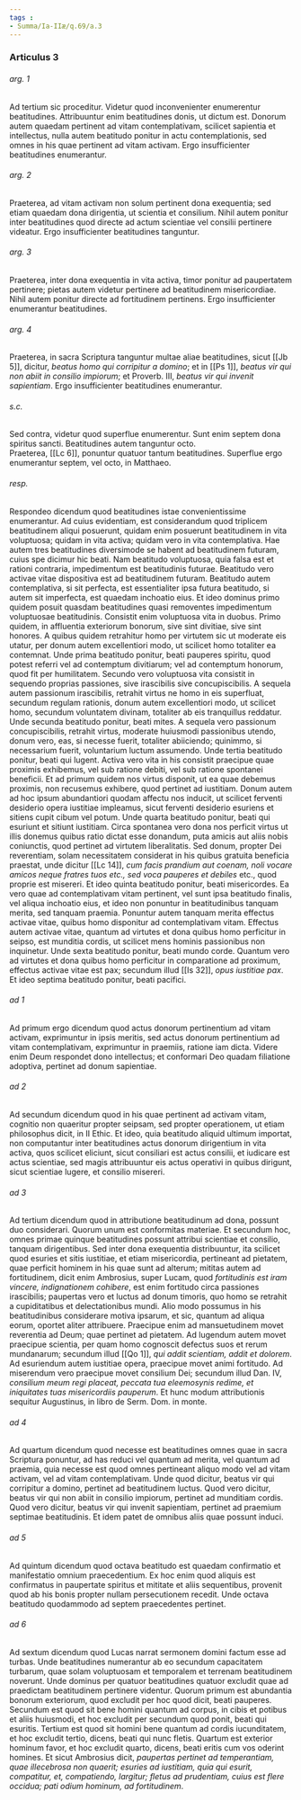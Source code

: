 ```yaml
---
tags : 
- Summa/Ia-IIæ/q.69/a.3
---
```


### Articulus 3

###### arg. 1
Ad tertium sic proceditur. Videtur quod inconvenienter enumerentur beatitudines. Attribuuntur enim beatitudines donis, ut dictum est. Donorum autem quaedam pertinent ad vitam contemplativam, scilicet sapientia et intellectus, nulla autem beatitudo ponitur in actu contemplationis, sed omnes in his quae pertinent ad vitam activam. Ergo insufficienter beatitudines enumerantur.

###### arg. 2
Praeterea, ad vitam activam non solum pertinent dona exequentia; sed etiam quaedam dona dirigentia, ut scientia et consilium. Nihil autem ponitur inter beatitudines quod directe ad actum scientiae vel consilii pertinere videatur. Ergo insufficienter beatitudines tanguntur.

###### arg. 3
Praeterea, inter dona exequentia in vita activa, timor ponitur ad paupertatem pertinere; pietas autem videtur pertinere ad beatitudinem misericordiae. Nihil autem ponitur directe ad fortitudinem pertinens. Ergo insufficienter enumerantur beatitudines.

###### arg. 4
Praeterea, in sacra Scriptura tanguntur multae aliae beatitudines, sicut [[Jb 5]], dicitur, *beatus homo qui corripitur a domino*; et in [[Ps 1]], *beatus vir qui non abiit in consilio impiorum*; et Proverb. III, *beatus vir qui invenit sapientiam*. Ergo insufficienter beatitudines enumerantur.

###### s.c.
Sed contra, videtur quod superflue enumerentur. Sunt enim septem dona spiritus sancti. Beatitudines autem tanguntur octo.  
Praeterea, [[Lc 6]], ponuntur quatuor tantum beatitudines. Superflue ergo enumerantur septem, vel octo, in Matthaeo.

###### resp.
Respondeo dicendum quod beatitudines istae convenientissime enumerantur. Ad cuius evidentiam, est considerandum quod triplicem beatitudinem aliqui posuerunt, quidam enim posuerunt beatitudinem in vita voluptuosa; quidam in vita activa; quidam vero in vita contemplativa. Hae autem tres beatitudines diversimode se habent ad beatitudinem futuram, cuius spe dicimur hic beati. Nam beatitudo voluptuosa, quia falsa est et rationi contraria, impedimentum est beatitudinis futurae. Beatitudo vero activae vitae dispositiva est ad beatitudinem futuram. Beatitudo autem contemplativa, si sit perfecta, est essentialiter ipsa futura beatitudo, si autem sit imperfecta, est quaedam inchoatio eius. Et ideo dominus primo quidem posuit quasdam beatitudines quasi removentes impedimentum voluptuosae beatitudinis. Consistit enim voluptuosa vita in duobus. Primo quidem, in affluentia exteriorum bonorum, sive sint divitiae, sive sint honores. A quibus quidem retrahitur homo per virtutem sic ut moderate eis utatur, per donum autem excellentiori modo, ut scilicet homo totaliter ea contemnat. Unde prima beatitudo ponitur, beati pauperes spiritu, quod potest referri vel ad contemptum divitiarum; vel ad contemptum honorum, quod fit per humilitatem. Secundo vero voluptuosa vita consistit in sequendo proprias passiones, sive irascibilis sive concupiscibilis. A sequela autem passionum irascibilis, retrahit virtus ne homo in eis superfluat, secundum regulam rationis, donum autem excellentiori modo, ut scilicet homo, secundum voluntatem divinam, totaliter ab eis tranquillus reddatur. Unde secunda beatitudo ponitur, beati mites. A sequela vero passionum concupiscibilis, retrahit virtus, moderate huiusmodi passionibus utendo, donum vero, eas, si necesse fuerit, totaliter abiiciendo; quinimmo, si necessarium fuerit, voluntarium luctum assumendo. Unde tertia beatitudo ponitur, beati qui lugent. Activa vero vita in his consistit praecipue quae proximis exhibemus, vel sub ratione debiti, vel sub ratione spontanei beneficii. Et ad primum quidem nos virtus disponit, ut ea quae debemus proximis, non recusemus exhibere, quod pertinet ad iustitiam. Donum autem ad hoc ipsum abundantiori quodam affectu nos inducit, ut scilicet ferventi desiderio opera iustitiae impleamus, sicut ferventi desiderio esuriens et sitiens cupit cibum vel potum. Unde quarta beatitudo ponitur, beati qui esuriunt et sitiunt iustitiam. Circa spontanea vero dona nos perficit virtus ut illis donemus quibus ratio dictat esse donandum, puta amicis aut aliis nobis coniunctis, quod pertinet ad virtutem liberalitatis. Sed donum, propter Dei reverentiam, solam necessitatem considerat in his quibus gratuita beneficia praestat, unde dicitur [[Lc 14]], *cum facis prandium aut coenam, noli vocare amicos neque fratres tuos etc., sed voca pauperes et debiles* etc., quod proprie est misereri. Et ideo quinta beatitudo ponitur, beati misericordes. Ea vero quae ad contemplativam vitam pertinent, vel sunt ipsa beatitudo finalis, vel aliqua inchoatio eius, et ideo non ponuntur in beatitudinibus tanquam merita, sed tanquam praemia. Ponuntur autem tanquam merita effectus activae vitae, quibus homo disponitur ad contemplativam vitam. Effectus autem activae vitae, quantum ad virtutes et dona quibus homo perficitur in seipso, est munditia cordis, ut scilicet mens hominis passionibus non inquinetur. Unde sexta beatitudo ponitur, beati mundo corde. Quantum vero ad virtutes et dona quibus homo perficitur in comparatione ad proximum, effectus activae vitae est pax; secundum illud [[Is 32]], *opus iustitiae pax*. Et ideo septima beatitudo ponitur, beati pacifici.

###### ad 1
Ad primum ergo dicendum quod actus donorum pertinentium ad vitam activam, exprimuntur in ipsis meritis, sed actus donorum pertinentium ad vitam contemplativam, exprimuntur in praemiis, ratione iam dicta. Videre enim Deum respondet dono intellectus; et conformari Deo quadam filiatione adoptiva, pertinet ad donum sapientiae.

###### ad 2
Ad secundum dicendum quod in his quae pertinent ad activam vitam, cognitio non quaeritur propter seipsam, sed propter operationem, ut etiam philosophus dicit, in II Ethic. Et ideo, quia beatitudo aliquid ultimum importat, non computantur inter beatitudines actus donorum dirigentium in vita activa, quos scilicet eliciunt, sicut consiliari est actus consilii, et iudicare est actus scientiae, sed magis attribuuntur eis actus operativi in quibus dirigunt, sicut scientiae lugere, et consilio misereri.

###### ad 3
Ad tertium dicendum quod in attributione beatitudinum ad dona, possunt duo considerari. Quorum unum est conformitas materiae. Et secundum hoc, omnes primae quinque beatitudines possunt attribui scientiae et consilio, tanquam dirigentibus. Sed inter dona exequentia distribuuntur, ita scilicet quod esuries et sitis iustitiae, et etiam misericordia, pertineant ad pietatem, quae perficit hominem in his quae sunt ad alterum; mititas autem ad fortitudinem, dicit enim Ambrosius, super Lucam, quod *fortitudinis est iram vincere, indignationem cohibere*, est enim fortitudo circa passiones irascibilis; paupertas vero et luctus ad donum timoris, quo homo se retrahit a cupiditatibus et delectationibus mundi. Alio modo possumus in his beatitudinibus considerare motiva ipsarum, et sic, quantum ad aliqua eorum, oportet aliter attribuere. Praecipue enim ad mansuetudinem movet reverentia ad Deum; quae pertinet ad pietatem. Ad lugendum autem movet praecipue scientia, per quam homo cognoscit defectus suos et rerum mundanarum; secundum illud [[Qo 1]], *qui addit scientiam, addit et dolorem*. Ad esuriendum autem iustitiae opera, praecipue movet animi fortitudo. Ad miserendum vero praecipue movet consilium Dei; secundum illud Dan. IV, *consilium meum regi placeat, peccata tua eleemosynis redime, et iniquitates tuas misericordiis pauperum*. Et hunc modum attributionis sequitur Augustinus, in libro de Serm. Dom. in monte.

###### ad 4
Ad quartum dicendum quod necesse est beatitudines omnes quae in sacra Scriptura ponuntur, ad has reduci vel quantum ad merita, vel quantum ad praemia, quia necesse est quod omnes pertineant aliquo modo vel ad vitam activam, vel ad vitam contemplativam. Unde quod dicitur, beatus vir qui corripitur a domino, pertinet ad beatitudinem luctus. Quod vero dicitur, beatus vir qui non abiit in consilio impiorum, pertinet ad munditiam cordis. Quod vero dicitur, beatus vir qui invenit sapientiam, pertinet ad praemium septimae beatitudinis. Et idem patet de omnibus aliis quae possunt induci.

###### ad 5
Ad quintum dicendum quod octava beatitudo est quaedam confirmatio et manifestatio omnium praecedentium. Ex hoc enim quod aliquis est confirmatus in paupertate spiritus et mititate et aliis sequentibus, provenit quod ab his bonis propter nullam persecutionem recedit. Unde octava beatitudo quodammodo ad septem praecedentes pertinet.

###### ad 6
Ad sextum dicendum quod Lucas narrat sermonem domini factum esse ad turbas. Unde beatitudines numerantur ab eo secundum capacitatem turbarum, quae solam voluptuosam et temporalem et terrenam beatitudinem noverunt. Unde dominus per quatuor beatitudines quatuor excludit quae ad praedictam beatitudinem pertinere videntur. Quorum primum est abundantia bonorum exteriorum, quod excludit per hoc quod dicit, beati pauperes. Secundum est quod sit bene homini quantum ad corpus, in cibis et potibus et aliis huiusmodi, et hoc excludit per secundum quod ponit, beati qui esuritis. Tertium est quod sit homini bene quantum ad cordis iucunditatem, et hoc excludit tertio, dicens, beati qui nunc fletis. Quartum est exterior hominum favor, et hoc excludit quarto, dicens, beati eritis cum vos oderint homines. Et sicut Ambrosius dicit, *paupertas pertinet ad temperantiam, quae illecebrosa non quaerit; esuries ad iustitiam, quia qui esurit, compatitur, et, compatiendo, largitur; fletus ad prudentiam, cuius est flere occidua; pati odium hominum, ad fortitudinem*.

